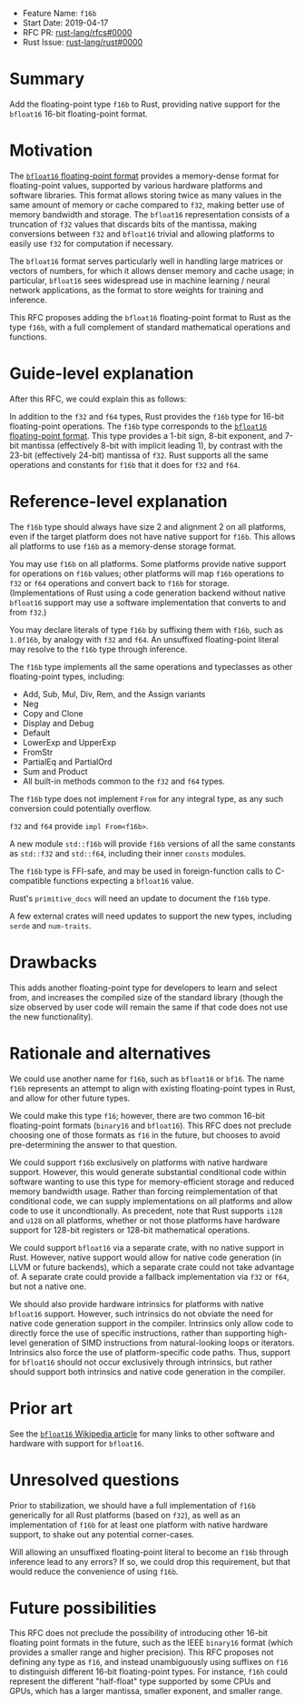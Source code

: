 - Feature Name: `f16b`
- Start Date: 2019-04-17
- RFC PR: [rust-lang/rfcs#0000](https://github.com/rust-lang/rfcs/pull/0000)
- Rust Issue: [rust-lang/rust#0000](https://github.com/rust-lang/rust/issues/0000)

# Summary
[summary]: #summary

Add the floating-point type `f16b` to Rust, providing native support for the
`bfloat16` 16-bit floating-point format.

# Motivation
[motivation]: #motivation

The [`bfloat16` floating-point format](https://arxiv.org/abs/1711.10374)
provides a memory-dense format for floating-point values, supported by various
hardware platforms and software libraries. This format allows storing twice as
many values in the same amount of memory or cache compared to `f32`, making
better use of memory bandwidth and storage. The `bfloat16` representation
consists of a truncation of `f32` values that discards bits of the mantissa,
making conversions between `f32` and `bfloat16` trivial and allowing platforms
to easily use `f32` for computation if necessary.

The `bfloat16` format serves particularly well in handling large matrices or
vectors of numbers, for which it allows denser memory and cache usage; in
particular, `bfloat16` sees widespread use in machine learning / neural network
applications, as the format to store weights for training and inference.

This RFC proposes adding the `bfloat16` floating-point format to Rust as the
type `f16b`, with a full complement of standard mathematical operations and
functions.

# Guide-level explanation
[guide-level-explanation]: #guide-level-explanation

After this RFC, we could explain this as follows:

In addition to the `f32` and `f64` types, Rust provides the `f16b` type for
16-bit floating-point operations. The `f16b` type corresponds to the
[`bfloat16` floating-point format](https://arxiv.org/abs/1711.10374). This type
provides a 1-bit sign, 8-bit exponent, and 7-bit mantissa (effectively 8-bit
with implicit leading 1), by contrast with the 23-bit (effectively 24-bit)
mantissa of `f32`. Rust supports all the same operations and constants for
`f16b` that it does for `f32` and `f64`.

# Reference-level explanation
[reference-level-explanation]: #reference-level-explanation

The `f16b` type should always have size 2 and alignment 2 on all platforms,
even if the target platform does not have native support for `f16b`. This
allows all platforms to use `f16b` as a memory-dense storage format.

You may use `f16b` on all platforms. Some platforms provide native support for
operations on `f16b` values; other platforms will map `f16b` operations to
`f32` or `f64` operations and convert back to `f16b` for storage.
(Implementations of Rust using a code generation backend without native
`bfloat16` support may use a software implementation that converts to and from
`f32`.)

You may declare literals of type `f16b` by suffixing them with `f16b`, such as
`1.0f16b`, by analogy with `f32` and `f64`. An unsuffixed floating-point
literal may resolve to the `f16b` type through inference.

The `f16b` type implements all the same operations and typeclasses as other
floating-point types, including:

- Add, Sub, Mul, Div, Rem, and the Assign variants
- Neg
- Copy and Clone
- Display and Debug
- Default
- LowerExp and UpperExp
- FromStr
- PartialEq and PartialOrd
- Sum and Product
- All built-in methods common to the `f32` and `f64` types.

The `f16b` type does not implement `From` for any integral type, as any such
conversion could potentially overflow.

`f32` and `f64` provide `impl From<f16b>`.

A new module `std::f16b` will provide `f16b` versions of all the same constants
as `std::f32` and `std::f64`, including their inner `consts` modules.

The `f16b` type is FFI-safe, and may be used in foreign-function calls to
C-compatible functions expecting a `bfloat16` value.

Rust's `primitive_docs` will need an update to document the `f16b` type.

A few external crates will need updates to support the new types,
including `serde` and `num-traits`.

# Drawbacks
[drawbacks]: #drawbacks

This adds another floating-point type for developers to learn and select from,
and increases the compiled size of the standard library (though the size
observed by user code will remain the same if that code does not use the new
functionality).

# Rationale and alternatives
[rationale-and-alternatives]: #rationale-and-alternatives

We could use another name for `f16b`, such as `bfloat16` or `bf16`. The name
`f16b` represents an attempt to align with existing floating-point types in
Rust, and allow for other future types.

We could make this type `f16`; however, there are two common 16-bit
floating-point formats (`binary16` and `bfloat16`). This RFC does not preclude
choosing one of those formats as `f16` in the future, but chooses to avoid
pre-determining the answer to that question.

We could support `f16b` exclusively on platforms with native hardware support.
However, this would generate substantial conditional code within software
wanting to use this type for memory-efficient storage and reduced memory
bandwidth usage. Rather than forcing reimplementation of that conditional code,
we can supply implementations on all platforms and allow code to use it
uncondtionally. As precedent, note that Rust supports `i128` and `u128` on all
platforms, whether or not those platforms have hardware support for 128-bit
registers or 128-bit mathematical operations.

We could support `bfloat16` via a separate crate, with no native support in
Rust. However, native support would allow for native code generation (in LLVM
or future backends), which a separate crate could not take advantage of. A
separate crate could provide a fallback implementation via `f32` or `f64`, but
not a native one.

We should also provide hardware intrinsics for platforms with native `bfloat16`
support. However, such intrinsics do not obviate the need for native code
generation support in the compiler. Intrinsics only allow code to directly
force the use of specific instructions, rather than supporting high-level
generation of SIMD instructions from natural-looking loops or iterators.
Intrinsics also force the use of platform-specific code paths. Thus, support
for `bfloat16` should not occur exclusively through intrinsics, but rather
should support both intrinsics and native code generation in the compiler.

# Prior art
[prior-art]: #prior-art

See the [`bfloat16` Wikipedia
article](https://en.wikipedia.org/wiki/Bfloat16_floating-point_format) for many
links to other software and hardware with support for `bfloat16`.

# Unresolved questions
[unresolved-questions]: #unresolved-questions

Prior to stabilization, we should have a full implementation of `f16b`
generically for all Rust platforms (based on `f32`), as well as an
implementation of `f16b` for at least one platform with native hardware
support, to shake out any potential corner-cases.

Will allowing an unsuffixed floating-point literal to become an `f16b` through
inference lead to any errors? If so, we could drop this requirement, but that
would reduce the convenience of using `f16b`.

# Future possibilities
[future-possibilities]: #future-possibilities

This RFC does not preclude the possibility of introducing other 16-bit floating
point formats in the future, such as the IEEE `binary16` format (which provides
a smaller range and higher precision). This RFC proposes not defining any type
as `f16`, and instead unambiguously using suffixes on `f16` to distinguish
different 16-bit floating-point types. For instance, `f16h` could represent the
different "half-float" type supported by some CPUs and GPUs, which has a larger
mantissa, smaller exponent, and smaller range.
